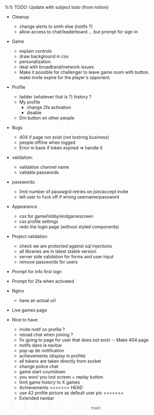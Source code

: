 %% TODO: Update with subject todo (from notion)

- Cleanup
  - change alerts to smth else (notifs ?)
  - allow access to chat/leaderboard ... but prompt for sign in

- Game
  - explain controls
  - draw background in css
  - personalization
  - deal with broadband/network issues
  - Make it possible for challenger to leave game room with button. make invite expire for the player's opponent.

- Profile
  - ladder (whatever that is ?) history ?
  - My profile
    - change 2fa activation
    - disable
  - Dm button on other people

- Bugs
  - 404 if page not exist (not tostring business)
  - people offline when logged
  - Error in back if token expired => handle it

- validation:
  - validation channel name
  - validate passwords

- passwords:
  - limit number of passwgrd retries on join/accept invite
  - tell user to fuck off if wrong username/password

- Appearance
  - css for game/lobby/endgamescreen
  - css profile settings
  - redo the login page (without styled components)

- Project validation
  - check we are protected against sql injections
  - all libraries are in latest stable version
  - server side validation for forms and user input
  - remove passwords for users

- Prompt for info first sign
- Prompt for 2fa when activated

- Nginx

  - have an actual url

- Live games page

- Nice to have
  - invite notif on profile ?
  - reload chat when joining ?
  - fix going to page for user that does not exist -- Make 404 page
  - notifs dans la navbar
  - pop up de notification
  - achievements (display in profile)
  - all tokens are taken directly from socket
  - change police chat
  - game start countdown
  - you won/ you lost screen + replay button
  - limit game history to X games
  - Achievements
<<<<<<< HEAD
  - use 42 profile picture as default user pic
=======
  - Extended navbar
>>>>>>> main
